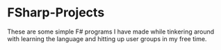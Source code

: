 FSharp-Projects
===============

These are some simple F# programs I have made while 
tinkering around with learning the language and hitting 
up user groups in my free time.
